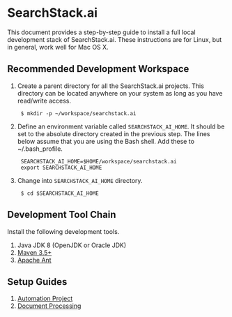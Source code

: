 # SearchStack.ai

This document provides a step-by-step guide to install a full local development stack of
SearchStack.ai. These instructions are for Linux, but in general, work well for Mac OS X.

## Recommended Development Workspace

1. Create a parent directory for all the SearchStack.ai projects. This directory can be located 
   anywhere on your system as long as you have read/write access. 
   
        $ mkdir -p ~/workspace/searchstack.ai
        
2. Define an environment variable called `SEARCHSTACK_AI_HOME`. It should be set to the absolute
   directory created in the previous step. The lines below assume that you are using the Bash
   shell. Add these to ~/.bash_profile.

        SEARCHSTACK_AI_HOME=$HOME/workspace/searchstack.ai
        export SEARCHSTACK_AI_HOME

3. Change into `SEARCHSTACK_AI_HOME` directory. 

        $ cd $SEARCHSTACK_AI_HOME

## Development Tool Chain

Install the following development tools.

1. Java JDK 8 (OpenJDK or Oracle JDK)
2. [Maven 3.5+](http://maven.apache.org/)
3. [Apache Ant](https://ant.apache.org/)

## Setup Guides

1. [Automation Project](setup/01-automation.md)
2. [Document Processing](setup/02-document-processor.md)